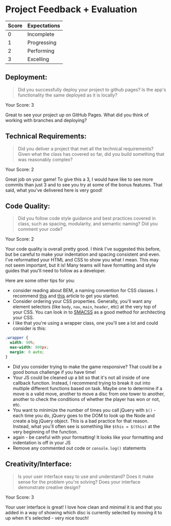 # Project Feedback + Evaluation

| Score | Expectations |
|   --- | ---          |
|     0 | Incomplete   |
|     1 | Progressing  |
|     2 | Performing   |
|     3 | Excelling    |

## Deployment:

> Did you successfully deploy your project to github pages? Is the app's functionality the same deployed as it is locally?

Your Score: 3

Great to see your project up on GitHub Pages. What did you think of working with branches and deploying?

## Technical Requirements:

> Did you deliver a project that met all the technical requirements? Given what the class has covered so far, did you build something that was reasonably complex?

Your Score: 2

Great job on your game! To give this a 3, I would have like to see more commits than just 3 and to see you try at some of the bonus features. That said, what you've delivered here is very good!

## Code Quality:

> Did you follow code style guidance and best practices covered in class, such as spacing, modularity, and semantic naming? Did you comment your code?

Your Score: 2

Your code quality is overall pretty good. I think I've suggested this before, but be careful to make your indentation and spacing consistent and even. I've reformatted your HTML and CSS to show you what I mean. This may not seem important, but it is! Many teams will have formatting and style guides that you'll need to follow as a developer.

Here are some other tips for you:
* consider reading about BEM, a naming convention for CSS classes. I recommend [this](https://css-tricks.com/bem-101/) and [this](https://csswizardry.com/2013/01/mindbemding-getting-your-head-round-bem-syntax/) article to get you started.
* Consider ordering your CSS properties. Generally, you'll want any element selectors (like `body`, `nav`, `main`, `header`, etc) at the very top of your CSS. You can look in to [SMACSS](https://smacss.com/) as a good method for architecting your CSS.
* I like that you're using a wrapper class, one you'll see a lot and could consider is this:
```css
.wrapper {
  width: 90%;
  max-width: 900px;
  margin: 0 auto;
}
```
* Did you consider trying to make the game responsive? That could be a good bonus challenge if you have time!
* Your JS could be cleaned up a bit so that it's not all inside of one callback function. Instead, I recommend trying to break it out into multiple different functions based on task. Maybe one to determine if a move is a valid move, another to move a disc from one tower to another, another to check the conditions of whether the player has won or not, etc.
* You want to minimize the number of times you call jQuery with `$()` - each time you do, jQuery goes to the DOM to look up the Node and create a big jQuery object. This is a bad practice for that reason. Instead, what you'll often see is something like `$this = $(this)` at the very beginning of the function.
* again - be careful with your formatting! It looks like your formatting and indentation is off in your JS
* Remove any commented out code or `console.log()` statements

## Creativity/Interface:

> Is your user interface easy to use and understand? Does it make sense for the problem you're solving? Does your interface demonstrate creative design?

Your Score: 3

Your user interface is great! I love how clean and minimal it is and that you added in a way of showing which disc is currently selected by moving it to up when it's selected - very nice touch!
